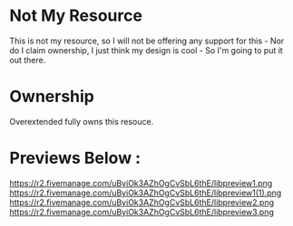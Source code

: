 # Not My Resource
This is not my resource, so I will not be offering any support for this - Nor do I claim ownership, I just think my design is cool - So I'm going to put it out there.

# Ownership 
Overextended fully owns this resouce.

# Previews Below :
https://r2.fivemanage.com/uByiOk3AZhOgCvSbL6thE/libpreview1.png
https://r2.fivemanage.com/uByiOk3AZhOgCvSbL6thE/libpreview1(1).png
https://r2.fivemanage.com/uByiOk3AZhOgCvSbL6thE/libpreview2.png
https://r2.fivemanage.com/uByiOk3AZhOgCvSbL6thE/libpreview3.png
